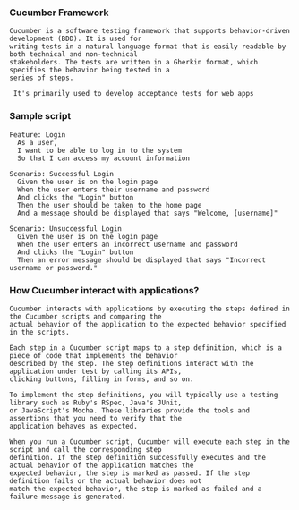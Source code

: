 ### Cucumber Framework
	Cucumber is a software testing framework that supports behavior-driven development (BDD). It is used for 
	writing tests in a natural language format that is easily readable by both technical and non-technical 
	stakeholders. The tests are written in a Gherkin format, which specifies the behavior being tested in a
	series of steps.
	
	 It's primarily used to develop acceptance tests for web apps
	 
### Sample script
	Feature: Login
	  As a user,
	  I want to be able to log in to the system
	  So that I can access my account information

	Scenario: Successful Login
	  Given the user is on the login page
	  When the user enters their username and password
	  And clicks the "Login" button
	  Then the user should be taken to the home page
	  And a message should be displayed that says "Welcome, [username]"

	Scenario: Unsuccessful Login
	  Given the user is on the login page
	  When the user enters an incorrect username and password
	  And clicks the "Login" button
	  Then an error message should be displayed that says "Incorrect username or password."

### How Cucumber interact with applications?
	Cucumber interacts with applications by executing the steps defined in the Cucumber scripts and comparing the 
	actual behavior of the application to the expected behavior specified in the scripts.

	Each step in a Cucumber script maps to a step definition, which is a piece of code that implements the behavior 
	described by the step. The step definitions interact with the application under test by calling its APIs, 
	clicking buttons, filling in forms, and so on.

	To implement the step definitions, you will typically use a testing library such as Ruby's RSpec, Java's JUnit, 
	or JavaScript's Mocha. These libraries provide the tools and assertions that you need to verify that the 
	application behaves as expected.

	When you run a Cucumber script, Cucumber will execute each step in the script and call the corresponding step 
	definition. If the step definition successfully executes and the actual behavior of the application matches the 
	expected behavior, the step is marked as passed. If the step definition fails or the actual behavior does not 
	match the expected behavior, the step is marked as failed and a failure message is generated.
	
